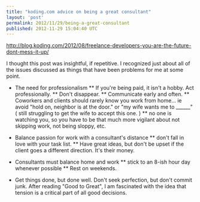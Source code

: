 ```yaml
---
title: "koding.com advice on being a great consultant"
layout: 'post'
permalink: 2012/11/29/being-a-great-consultant
published: 2012-11-29 15:04:40 UTC
---
```

http://blog.koding.com/2012/08/freelance-developers-you-are-the-future-dont-mess-it-up/

I thought this post was insightful, if repetitive. I recognized just about all of the issues discussed as things that have been problems for me at some point.

* The need for professionalism
** If you're being paid, it isn't a hobby. Act professionally.
** Don't disappear.
** Communicate early and often. 
** Coworkers and clients should rarely know you work from home... ie avoid &quot;hold on, neighbor is at the door.&quot; or &quot;my wife wants me to ______&quot; ( still struggling to get the wife to accept this one. )
** no one is watching you, so you have to be that much more vigilant about not skipping work, not being sloppy, etc.

* Balance passion for work with a consultant's distance
** don't fall in love with your task list.
** Have great ideas, but don't be upset if the client goes a different direction. It's their money.

* Consultants must balance home and work
** stick to an 8-ish hour day whenever possible
** Rest on weekends.

* Get things done, but done well. Don't seek perfection, but don't commit junk. After reading &quot;Good to Great&quot;, I am fascinated with the idea that tension is a critical part of all good decisions.

